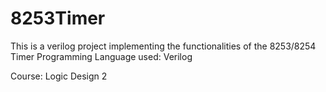 # 8253Timer
This is a verilog project implementing the functionalities of the 8253/8254 Timer
Programming Language used: Verilog

Course: Logic Design 2
